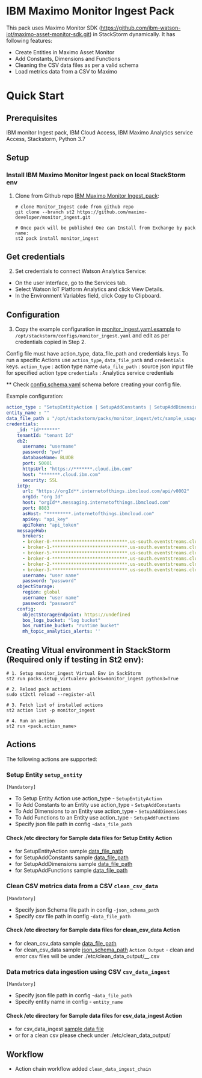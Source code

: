 # IBM Maximo Monitor Ingest Pack

This pack uses Maximo Monitor SDK (https://github.com/ibm-watson-iot/maximo-asset-monitor-sdk.git) in StackStorm dynamically. It has following features:

- Create Entities in Maximo Asset Monitor
- Add Constants, Dimensions and Functions
- Cleaning the CSV data files as per a valid schema
- Load metrics data from a CSV to Maximo

# <a name="QuickStart"></a> Quick Start
## Prerequisites

IBM monitor Ingest pack,
IBM Cloud Access,
IBM Maximo Analytics service Access, Stackstorm,
Python 3.7

## Setup

### Install IBM Maximo Monitor Ingest pack on local StackStorm env
1. Clone from Github repo [IBM Maximo Monitor Ingest_pack](https://github.com/maximo-developer/monitor_ingest):

    ```
    # clone Monitor_Ingest code from github repo
    git clone --branch st2 https://github.com/maximo-developer/monitor_ingest.git
   
    # Once pack will be published One can Install from Exchange by pack name:
    st2 pack install monitor_ingest
    ```
## Get credentials
2. Set credentials to connect Watson Analytics Service:
- On the user interface, go to the Services tab.
- Select Watson IoT Platform Analytics and click View Details.
- In the Environment Variables field, click Copy to Clipboard.

## Configuration

3. Copy the example configuration in [monitor_ingest.yaml.example](monitor_ingest.yaml.example)
to `/opt/stackstorm/configs/monitor_ingest.yaml` and edit as per credentials copied in Step 2.

Config file must have action_type, data_file_path and credentials keys.
To run a specific Actions use `action_type`, `data_file_path` and `credentials` keys.
`action_type` : action type name
`data_file_path` : source json input file for specified action type
`credentials` : Analytics service credentials
 
** Check [config.schema.yaml](config.schema.yaml) schema before creating your config file.

Example configuration:

```yaml
action_type : "SetupEntityAction | SetupAddConstants | SetupAddDimensions | SetupAddFunctions "
entity_name : ""
data_file_path : "/opt/stackstorm/packs/monitor_ingest/etc/sample_usage_data.json"
credentials:
    _id: "id*******"
    tenantId: "tenant Id"
    db2:
      username: "username"
      password: "pwd"
      databaseName: BLUDB
      port: 50001
      httpsUrl: "https://*******.cloud.ibm.com"
      host: "*******.cloud.ibm.com"
      security: SSL
    iotp:
      url: "https://orgId**.internetofthings.ibmcloud.com/api/v0002"
      orgId: "org Id"
      host: "orgId**.messaging.internetofthings.ibmcloud.com"
      port: 8883
      asHost: "*********.internetofthings.ibmcloud.com"
      apiKey: "api_key"
      apiToken: "api_token"
    messageHub:
      brokers:
      - broker-0-****************************.us-south.eventstreams.cloud.ibm.com:9093
      - broker-1-****************************.us-south.eventstreams.cloud.ibm.com:9093
      - broker-5-****************************.us-south.eventstreams.cloud.ibm.com:9093
      - broker-4-****************************.us-south.eventstreams.cloud.ibm.com:9093
      - broker-2-****************************.us-south.eventstreams.cloud.ibm.com:9093
      - broker-3-****************************.us-south.eventstreams.cloud.ibm.com:9093
      username: "user name"
      password: "password"
    objectStorage:
      region: global
      username: "user name"
      password: "password"
    config:
      objectStorageEndpoint: https://undefined
      bos_logs_bucket: "log bucket"
      bos_runtime_bucket: "runtime bucket"
      mh_topic_analytics_alerts: ''
```

## Creating Vitual environment in StackStorm (Required only if testing in St2 env):

    # 1. Setup monitor_ingest Virtual Env in SackStorm 
    st2 run packs.setup_virtualenv packs=monitor_ingest python3=True
    
    # 2. Reload pack actions 
    sudo st2ctl reload --register-all
    
    # 3. Fetch list of installed actions 
    st2 action list -p monitor_ingest
    
    # 4. Run an action
    st2 run <pack.action_name>

## Actions

The following actions are supported:

### Setup Entity ``setup_entity``
`[Mandatory]`
* To Setup Entity Action use action_type - ``SetupEntityAction``
* To Add Constants to an Entity use action_type - ``SetupAddConstants``
* To Add Dimensions to an Entity use action_type - ``SetupAddDimensions``
* To Add Functions to an Entity use action_type - ``SetupAddFunctions``
* Specify json file path in config -``data_file_path`` 
#### Check /etc directory for Sample data files for Setup Entity Action
* for SetupEntityAction sample [data_file_path](etc/sample_usage_data.json)
* for SetupAddConstants sample [data_file_path](etc/sample_constant_data.json)
* for SetupAddDimensions sample [data_file_path](etc/sample_dimension_data.json)
* for SetupAddFunctions sample [data_file_path](etc/sample_function_data.json)

### Clean CSV metrics data from a CSV ``clean_csv_data``
`[Mandatory]`
* Specify json Schema file path in config -``json_schema_path``
* Specify csv file path in config -``data_file_path``
#### Check /etc directory for Sample data files for clean_csv_data Action
* for clean_csv_data sample [data_file_path](etc/sample_csv_data.csv)
* for clean_csv_data sample [json_schema_path](etc/csvSchema.json)
``Action Output`` - clean and error csv files will be under ./etc/clean_data_output/__.csv

### Data metrics data ingestion using CSV ``csv_data_ingest``
`[Mandatory]`
* Specify json file path in config -``data_file_path``
* Specify entity name in config - ``entity_name``
#### Check /etc directory for Sample data files for csv_data_ingest Action
* for csv_data_ingest [sample data file](etc/sample_csv_data.csv)
* or for a clean csv please check under ./etc/clean_data_output/


## Workflow 
* Action chain workflow added ``clean_data_ingest_chain``


